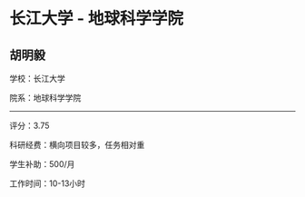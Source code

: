 # 长江大学 - 地球科学学院

## 胡明毅

学校：长江大学

院系：地球科学学院

* * *

评分：3.75

科研经费：横向项目较多，任务相对重

学生补助：500/月

工作时间：10-13小时